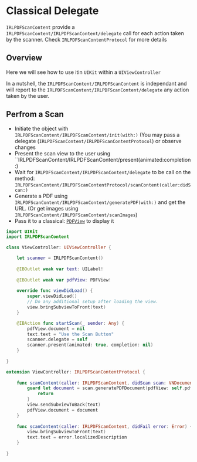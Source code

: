 # Classical Delegate

``IRLPDFScanContent`` provide a ``IRLPDFScanContent/IRLPDFScanContent/delegate`` call for each action taken by the scanner. Check ``IRLPDFScanContentProtocol`` for more details

## Overview

Here we will see how to use itin `UIKit` within a   `UIViewController`

In a nutshell, the ``IRLPDFScanContent/IRLPDFScanContent`` is independant and will report to the ``IRLPDFScanContent/IRLPDFScanContent/delegate`` any action taken by the user. 

## Perfrom a Scan

- Initiate the object with ``IRLPDFScanContent/IRLPDFScanContent/init(with:)`` (You may pass a delegate (``IRLPDFScanContent/IRLPDFScanContentProtocol``) or observe changes
- Present the scan view to the user using ``IRLPDFScanContent/IRLPDFScanContent/present(animated:completion:)
- Wait for ``IRLPDFScanContent/IRLPDFScanContent/delegate`` to be call on the method: ``IRLPDFScanContent/IRLPDFScanContentProtocol/scanContent(caller:didScan:)``
- Generate a PDF using ``IRLPDFScanContent/IRLPDFScanContent/generatePDF(with:)`` and get the URL. (Or get images using ``IRLPDFScanContent/IRLPDFScanContent/scanImages``)
- Pass it to a classical: [`PDFView`](https://developer.apple.com/documentation/pdfkit/pdfview) to display it

``` swift
import UIKit
import IRLPDFScanContent

class ViewController: UIViewController {

    let scanner = IRLPDFScanContent()
    
    @IBOutlet weak var text: UILabel!
    
    @IBOutlet weak var pdfView: PDFView!
    
    override func viewDidLoad() {
        super.viewDidLoad()
        // Do any additional setup after loading the view.
        view.bringSubviewToFront(text)
    }

    @IBAction func startScan(_ sender: Any) {
        pdfView.document = nil
        text.text = "Use the Scan Button"
        scanner.delegate = self
        scanner.present(animated: true, completion: nil)
    }
    
}

extension ViewController: IRLPDFScanContentProtocol {
    
    func scanContent(caller: IRLPDFScanContent, didScan scan: VNDocumentCameraScan) {
        guard let document = scan.generatePDFDocument(pdfView: self.pdfView) else {
            return
        }
        view.sendSubviewToBack(text)
        pdfView.document = document
    }
    
    func scanContent(caller: IRLPDFScanContent, didFail error: Error) {
        view.bringSubviewToFront(text)
        text.text = error.localizedDescription
    }
    
}
```
